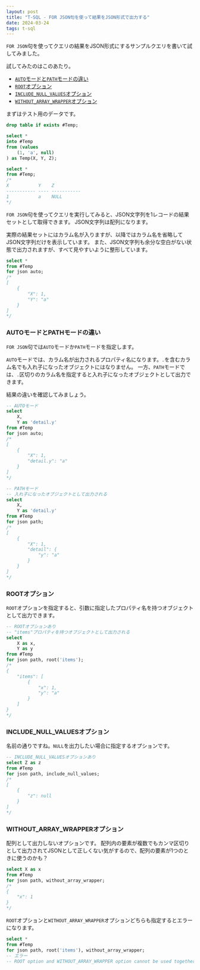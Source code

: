 ```yaml
---
layout: post
title: "T-SQL - FOR JSON句を使って結果をJSON形式で出力する"
date: 2024-03-24
tags: t-sql
---
```


`FOR JSON`句を使ってクエリの結果をJSON形式にするサンプルクエリを書いて試してみました。

試してみたのはこのあたり。

- [`AUTO`モードと`PATH`モードの違い](#AUTOモードとPATHモードの違い)
- [`ROOT`オプション](#ROOTオプション)
- [`INCLUDE_NULL_VALUES`オプション](#INCLUDE_NULL_VALUESオプション)
- [`WITHOUT_ARRAY_WRAPPER`オプション](#WITHOUT_ARRAY_WRAPPERオプション)

まずはテスト用のデータです。

```sql
drop table if exists #Temp;

select *
into #Temp
from (values
    (1, 'a', null)
) as Temp(X, Y, Z);

select *
from #Temp;
/*
X           Y    Z
----------- ---- -----------
1           a    NULL
*/
```

`FOR JSON`句を使ってクエリを実行してみると、JSON文字列を1レコードの結果セットとして取得できます。
JSON文字列は配列になります。

実際の結果セットにはカラム名が入りますが、以降ではカラム名を省略してJSON文字列だけを表示しています。
また、JSON文字列も余分な空白がない状態で出力されますが、すべて見やすいように整形しています。

```sql
select *
from #Temp
for json auto;
/*
[
    {
        "X": 1,
        "Y": "a"
    }
]
*/
```

### AUTOモードとPATHモードの違い

`FOR JSON`句では`AUTO`モードか`PATH`モードを指定します。

`AUTO`モードでは、カラム名が出力されるプロパティ名になります。`.`を含むカラム名でも入れ子になったオブジェクトにはなりません。
一方、`PATH`モードでは、`.`区切りのカラム名を指定すると入れ子になったオブジェクトとして出力できます。

結果の違いを確認してみましょう。

```sql
-- AUTOモード
select
    X,
    Y as 'detail.y'
from #Temp
for json auto;
/*
[
    {
        "X": 1,
        "detail.y": "a"
    }
]
*/

-- PATHモード
-- 入れ子になったオブジェクトとして出力される
select
    X,
    Y as 'detail.y'
from #Temp
for json path;
/*
[
    {
        "X": 1,
        "detail": {
            "y": "a"
        }
    }
]
*/
```

### ROOTオプション

`ROOT`オプションを指定すると、引数に指定したプロパティ名を持つオブジェクトとして出力できます。

```sql
-- ROOTオプションあり
-- "items"プロパティを持つオブジェクトとして出力される
select
    X as x,
    Y as y
from #Temp
for json path, root('items');
/*
{
    "items": [
        {
            "x": 1,
            "y": "a"
        }
    ]
}
*/
```

### INCLUDE_NULL_VALUESオプション

名前の通りですね。`NULL`を出力したい場合に指定するオプションです。

```sql
-- INCLUDE_NULL_VALUESオプションあり
select Z as z
from #Temp
for json path, include_null_values;
/*
[
    {
        "z": null
    }
]
*/
```

### WITHOUT_ARRAY_WRAPPERオプション

配列として出力しないオプションです。
配列内の要素が複数でもカンマ区切りとして出力されてJSONとして正しくない気がするので、配列の要素が1つのときに使うのかも？

```sql
select X as x
from #Temp
for json path, without_array_wrapper;
/*
{
    "x": 1
}
*/
```

`ROOT`オプションと`WITHOUT_ARRAY_WRAPPER`オプションどちらも指定するとエラーになります。

```sql
select *
from #Temp
for json path, root('items'), without_array_wrapper;
-- エラー
-- ROOT option and WITHOUT_ARRAY_WRAPPER option cannot be used together in FOR JSON. Remove one of these options.
```

